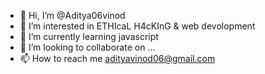 - 👋 Hi, I’m @Aditya06vinod
- 👀 I’m interested in  ETHIcaL H4cKInG & web devolopment 
- 🌱 I’m currently learning javascript
- 💞️ I’m looking to collaborate on ...
- 📫 How to reach me adityavinod06@gmail.com

<!---
Aditya06vinod/Aditya06vinod is a ✨ special ✨ repository because its `README.md` (this file) appears on your GitHub profile.
You can click the Preview link to take a look at your changes.
--->
